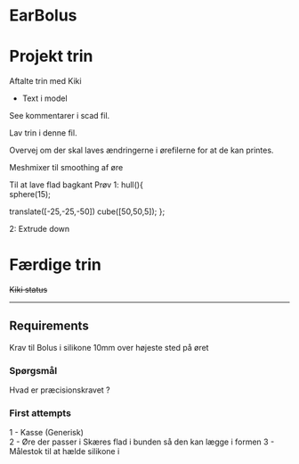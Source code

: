 # EarBolus



# Projekt trin


Aftalte trin med Kiki  
 + Text i model

See kommentarer i scad fil.

Lav trin i denne fil.

Overvej om der skal laves ændringerne i ørefilerne for at de kan printes.


Meshmixer til smoothing af øre

Til at lave flad bagkant
Prøv
1:
hull(){    
  sphere(15);    

  translate([-25,-25,-50])
  cube([50,50,5]);
};

2: Extrude down

# Færdige trin

<del>Kiki status</del>


---

## Requirements

Krav til Bolus i silikone
10mm over højeste sted på øret

### Spørgsmål
Hvad er præcisionskravet ?


### First attempts

1 - Kasse (Generisk)  
2 - Øre der passer i
    Skæres flad i bunden så den kan lægge i formen
3 - Målestok til at hælde silikone i  
